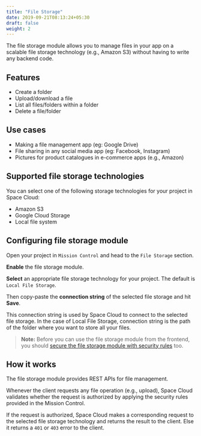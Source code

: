 ```yaml
---
title: "File Storage"
date: 2019-09-21T08:13:24+05:30
draft: false
weight: 2
---
```


The file storage module allows you to manage files in your app on a scalable file storage technology (e.g., Amazon S3) without having to write any backend code.

## Features

- Create a folder
- Upload/download a file
- List all files/folders within a folder
- Delete a file/folder

## Use cases

- Making a file management app (eg: Google Drive)
- File sharing in any social media app (eg: Facebook, Instagram)
- Pictures for product catalogues in e-commerce apps (e.g., Amazon)


## Supported file storage technologies

You can select one of the following storage technologies for your project in Space Cloud:

- Amazon S3
- Google Cloud Storage
- Local file system

## Configuring file storage module

Open your project in `Mission Control` and head to the `File Storage` section.

**Enable** the file storage module.

**Select** an appropriate file storage technology for your project. The default is `Local File Storage`.

Then copy-paste the **connection string** of the selected file storage and hit **Save**. 

This connection string is used by Space Cloud to connect to the selected file storage. In the case of Local File Storage, connection string is the path of the folder where you want to store all your files.

> **Note:** Before you can use the file storage module from the frontend, you should [secure the file storage module with security rules](/microservices/filestore/securing-apis) too.

## How it works

The file storage module provides REST APIs for file management.

Whenever the client requests any file operation (e.g., upload), Space Cloud validates whether the request is authorized by applying the security rules provided in the Mission Control. 

If the request is authorized, Space Cloud makes a corresponding request to the selected file storage technology and returns the result to the client. Else it returns a `401` or `403` error to the client. 